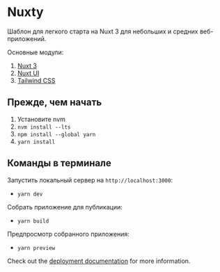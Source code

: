 # Nuxty

Шаблон для легкого старта на Nuxt 3 для небольших и средних веб-приложений.

Основные модули:

1. [Nuxt 3](https://nuxt.com/)
2. [Nuxt UI](https://ui.nuxt.com/)
3. [Tailwind CSS](https://tailwindcss.com/)

## Прежде, чем начать

1. Установите nvm
2. `nvm install --lts`
3. `npm install --global yarn`
4. `yarn install`

## Команды в терминале

Запустить локальный сервер на `http://localhost:3000`:
- `yarn dev`

Собрать приложение для публикации:
- `yarn build`

Предпросмотр собранного приложения:
- `yarn preview`

Check out the [deployment documentation](https://nuxt.com/docs/getting-started/deployment) for more information.
